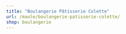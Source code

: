 ```yaml
---
title: "Boulangerie Pâtisserie Colette"
url: /maule/boulangerie-patisserie-colette/
shop: boulangerie
---
```

